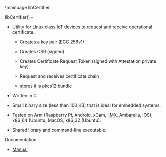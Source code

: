 \mainpage libCertifier

libCertifier() -

-   Utility for Linux class IoT devices to request and receive
    operational certificate.

    -   Creates a key pair (ECC 256v1)

    -   Creates CSR (signed)

    -   Creates Certificate Request Token (signed with Attestation
        private key)

    -   Request and receives certificate chain

    -   stores it is pkcs12 bundle

-   Written in C.

-   Small binary size (less than 100 KB) that is ideal for embedded
    systems.

-   Tested on Arm (Raspberry Pi, Android, xCam, [i.MX](http://i.MX),
    Ambarella, iOS), x86\_64 (Ubuntu, MacOS, x86\_32 (Ubuntu).

-   Shared library and command-line executable.

Documentation

-   [Manual](docs/Doxygen/libcertifier.md)


